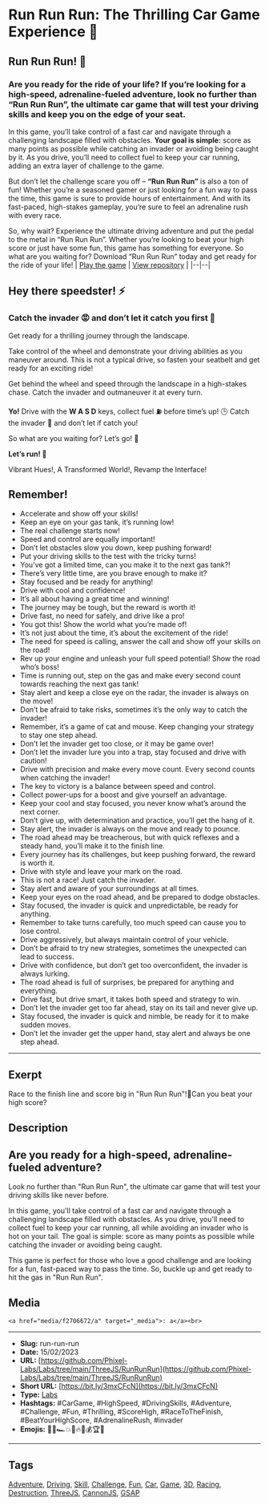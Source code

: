 # Run Run Run: The Thrilling Car Game Experience 🚗
## Run Run Run! 🚗
### Are you ready for the ride of your life? If you’re looking for a high-speed, adrenaline-fueled adventure, look no further than **“Run Run Run”**, the ultimate car game that will test your driving skills and keep you on the edge of your seat.

In this game, you’ll take control of a fast car and navigate through a challenging landscape filled with obstacles. **Your goal is simple:** score as many points as possible while catching an invader or avoiding being caught by it. As you drive, you’ll need to collect fuel to keep your car running, adding an extra layer of challenge to the game.

But don’t let the challenge scare you off – **“Run Run Run”** is also a ton of fun! Whether you’re a seasoned gamer or just looking for a fun way to pass the time, this game is sure to provide hours of entertainment. And with its fast-paced, high-stakes gameplay, you’re sure to feel an adrenaline rush with every race.

So, why wait? Experience the ultimate driving adventure and put the pedal to the metal in “Run Run Run”. Whether you’re looking to beat your high score or just have some fun, this game has something for everyone. So what are you waiting for? Download “Run Run Run” today and get ready for the ride of your life!
| [Play the game](https://phixel.net/labs/ThreeJS/RunRunRun) | [View repository](https://github.com/Phixel-Labs/Labs/tree/main/ThreeJS/RunRunRun) |
|--|--|

## Hey there speedster! ⚡

### Catch the invader 😡 and don’t let it catch you first 🏅

Get ready for a thrilling journey through the landscape.

Take control of the wheel and demonstrate your driving abilities as you maneuver around. This is not a typical drive, so fasten your seatbelt and get ready for an exciting ride!

Get behind the wheel and speed through the landscape in a high-stakes chase. Catch the invader and outmaneuver it at every turn.

**Yo!** Drive with the **W A S D** keys, collect fuel ⛽ before time’s up! 🕒 Catch the invader 👿 and don’t let if catch you!

So what are you waiting for? Let’s go! 🏁

**Let’s run! 🥇**

Vibrant Hues!, A Transformed World!, Revamp the Interface!

## Remember!

- Accelerate and show off your skills!
- Keep an eye on your gas tank, it’s running low!
- The real challenge starts now!
- Speed and control are equally important!
- Don’t let obstacles slow you down, keep pushing forward!
- Put your driving skills to the test with the tricky turns!
- You’ve got a limited time, can you make it to the next gas tank?!
- There’s very little time, are you brave enough to make it?
- Stay focused and be ready for anything!
- Drive with cool and confidence!
- It’s all about having a great time and winning!
- The journey may be tough, but the reward is worth it!
- Drive fast, no need for safely, and drive like a pro!
- You got this! Show the world what you’re made of!
- It’s not just about the time, it’s about the excitement of the ride!
- The need for speed is calling, answer the call and show off your skills on the road!
- Rev up your engine and unleash your full speed potential! Show the road who’s boss!
- Time is running out, step on the gas and make every second count towards reaching the next gas tank!
- Stay alert and keep a close eye on the radar, the invader is always on the move!
- Don’t be afraid to take risks, sometimes it’s the only way to catch the invader!
- Remember, it’s a game of cat and mouse. Keep changing your strategy to stay one step ahead.
- Don’t let the invader get too close, or it may be game over!
- Don’t let the invader lure you into a trap, stay focused and drive with caution!
- Drive with precision and make every move count. Every second counts when catching the invader!
- The key to victory is a balance between speed and control.
- Collect power-ups for a boost and give yourself an advantage.
- Keep your cool and stay focused, you never know what’s around the next corner.
- Don’t give up, with determination and practice, you’ll get the hang of it.
- Stay alert, the invader is always on the move and ready to pounce.
- The road ahead may be treacherous, but with quick reflexes and a steady hand, you’ll make it to the finish line.
- Every journey has its challenges, but keep pushing forward, the reward is worth it.
- Drive with style and leave your mark on the road.
- This is not a race! Just catch the invader.
- Stay alert and aware of your surroundings at all times.
- Keep your eyes on the road ahead, and be prepared to dodge obstacles.
- Stay focused, the invader is quick and unpredictable, be ready for anything.
- Remember to take turns carefully, too much speed can cause you to lose control.
- Drive aggressively, but always maintain control of your vehicle.
- Don’t be afraid to try new strategies, sometimes the unexpected can lead to success.
- Drive with confidence, but don’t get too overconfident, the invader is always lurking.
- The road ahead is full of surprises, be prepared for anything and everything.
- Drive fast, but drive smart, it takes both speed and strategy to win.
- Don’t let the invader get too far ahead, stay on its tail and never give up.
- Stay focused, the invader is quick and nimble, be ready for it to make sudden moves.
- Don’t let the invader get the upper hand, stay alert and always be one step ahead.
------------
## Exerpt
Race to the finish line and score big in "Run Run Run"!💨Can you beat your high score?
## Description
## Are you ready for a high-speed, adrenaline-fueled adventure?
Look no further than "Run Run Run", the ultimate car game that will test your driving skills like never before.

In this game, you'll take control of a fast car and navigate through a challenging landscape filled with obstacles. As you drive, you'll need to collect fuel to keep your car running, all while avoiding an invader who is hot on your tail. The goal is simple: score as many points as possible while catching the invader or avoiding being caught.

This game is perfect for those who love a good challenge and are looking for a fun, fast-paced way to pass the time. So, buckle up and get ready to hit the gas in "Run Run Run".
## Media
	<a href="media/f2706672/a" target="_media">: a</a><br>

------------
- **Slug:** run-run-run
- **Date:** 15/02/2023
- **URL:** [https://github.com/Phixel-Labs/Labs/tree/main/ThreeJS/RunRunRun](https://github.com/Phixel-Labs/Labs/tree/main/ThreeJS/RunRunRun)
- **Short URL:** [https://bit.ly/3mxCFcN](https://bit.ly/3mxCFcN)
- **Type:** [Labs](#labs)
- **Hashtags:** #CarGame, #HighSpeed, #DrivingSkills, #Adventure, #Challenge, #Fun, #Thrilling, #ScoreHigh, #RaceToTheFinish, #BeatYourHighScore, #AdrenalineRush, #invader
- **Emojis:** 🚗💨🏎️💥🏁🔥💪💰🏆👊

------------
## Tags
[Adventure](#adventure), [Driving](#driving), [Skill](#skill), [Challenge](#challenge), [Fun](#fun), [Car](#car), [Game](#game), [3D](#3d), [Racing](#racing), [Destruction](#destruction), [ThreeJS](#threejs), [CannonJS](#cannonjs), [GSAP](#gsap)
